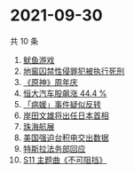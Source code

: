 # 2021-09-30

共 10 条

<!-- BEGIN -->
<!-- 最后更新时间 Thu Sep 30 2021 00:19:16 GMT+0800 (China Standard Time) -->

1. [鱿鱼游戏](https://www.zhihu.com/search?q=鱿鱼游戏)
1. [地窖囚禁性侵罪犯被执行死刑](https://www.zhihu.com/search?q=地窖囚禁)
1. [《原神》周年庆](https://www.zhihu.com/search?q=原神)
1. [恒大汽车股飙涨 44.4 %](https://www.zhihu.com/search?q=恒大)
1. [「病媛」事件疑似反转](https://www.zhihu.com/search?q=病媛)
1. [岸田文雄将出任日本首相](https://www.zhihu.com/search?q=岸田文雄)
1. [珠海航展](https://www.zhihu.com/search?q=珠海航展)
1. [美国强迫台积电交出数据](https://www.zhihu.com/search?q=台积电)
1. [特斯拉法务部回应](https://www.zhihu.com/search?q=特斯拉)
1. [S11 主题曲《不可阻挡》](https://www.zhihu.com/search?q=s11主题曲)

<!-- END -->
